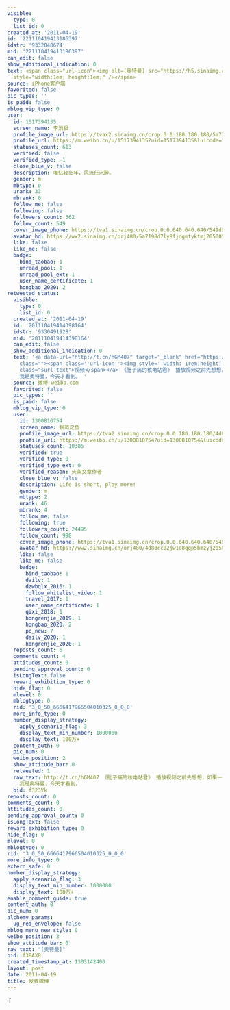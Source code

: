 ```yaml
---
visible:
  type: 0
  list_id: 0
created_at: '2011-04-19'
id: '221110419413186397'
idstr: '9332048674'
mid: '221110419413186397'
can_edit: false
show_additional_indication: 0
text: <span class="url-icon"><img alt=[奥特曼] src="https://h5.sinaimg.cn/m/emoticon/icon/others/d_aoteman-7ddbc90d1c.png"
  style="width:1em; height:1em;" /></span>
source: iPhone客户端
favorited: false
pic_types: ''
is_paid: false
mblog_vip_type: 0
user:
  id: 1517394135
  screen_name: 李消极
  profile_image_url: https://tvax2.sinaimg.cn/crop.0.0.180.180.180/5a7198d7ly8fjdgmtyktmj20500500so.jpg?KID=imgbed,tva&Expires=1606400094&ssig=R20FI%2FSL17
  profile_url: https://m.weibo.cn/u/1517394135?uid=1517394135&luicode=10000011&lfid=2304131517394135_-_WEIBO_SECOND_PROFILE_WEIBO
  statuses_count: 613
  verified: false
  verified_type: -1
  close_blue_v: false
  description: 唯忆轻狂年，风流任沉醉。
  gender: m
  mbtype: 0
  urank: 33
  mbrank: 0
  follow_me: false
  following: false
  followers_count: 362
  follow_count: 549
  cover_image_phone: https://tva1.sinaimg.cn/crop.0.0.640.640.640/549d0121tw1egm1kjly3jj20hs0hsq4f.jpg
  avatar_hd: https://wx2.sinaimg.cn/orj480/5a7198d7ly8fjdgmtyktmj20500500so.jpg
  like: false
  like_me: false
  badge:
    bind_taobao: 1
    unread_pool: 1
    unread_pool_ext: 1
    user_name_certificate: 1
    hongbao_2020: 2
retweeted_status:
  visible:
    type: 0
    list_id: 0
  created_at: '2011-04-19'
  id: '201110419414398164'
  idstr: '9330491928'
  mid: '201110419414398164'
  can_edit: false
  show_additional_indication: 0
  text: '<a data-url="http://t.cn/hGM407" target="_blank" href="https://weibo.cn/sinaurl?url_type=1&object_type=&pos=1&luicode=10000011&lfid=2304131517394135_-_WEIBO_SECOND_PROFILE_WEIBO&u=http%3A%2F%2Fv.youku.com%2Fv_show%2Fid_XMjUyMjg2MDU2.html%3Furl_type%3D1%26object_type%3D%26pos%3D1"
    class=""><span class=''url-icon''><img style=''width: 1rem;height: 1rem'' src=''http://u1.sinaimg.cn/upload/2014/10/16/timeline_card_small_video_default.png''></span><span
    class="surl-text">视频</span></a> 《肚子痛的核电站君》 播放视频之前先想想，如果一个不满10岁的孩子问你日本福岛核电站到底是怎么回事，你会怎么解释？然后再看看日本人是怎么做的。PS.
    我是奥特曼，今天才看到。 '
  source: 微博 weibo.com
  favorited: false
  pic_types: ''
  is_paid: false
  mblog_vip_type: 0
  user:
    id: 1300810754
    screen_name: 锅蒸之鱼
    profile_image_url: https://tva2.sinaimg.cn/crop.0.0.180.180.180/4d88cc02jw1e8qgp5bmzyj2050050aa8.jpg?KID=imgbed,tva&Expires=1606400094&ssig=7pdJqoPCEL
    profile_url: https://m.weibo.cn/u/1300810754?uid=1300810754&luicode=10000011&lfid=2304131517394135_-_WEIBO_SECOND_PROFILE_WEIBO
    statuses_count: 10385
    verified: true
    verified_type: 0
    verified_type_ext: 0
    verified_reason: 头条文章作者
    close_blue_v: false
    description: Life is short, play more!
    gender: m
    mbtype: 2
    urank: 46
    mbrank: 4
    follow_me: false
    following: true
    followers_count: 24495
    follow_count: 998
    cover_image_phone: https://tva1.sinaimg.cn/crop.0.0.640.640.640/549d0121tw1egm1kjly3jj20hs0hsq4f.jpg
    avatar_hd: https://ww2.sinaimg.cn/orj480/4d88cc02jw1e8qgp5bmzyj2050050aa8.jpg
    like: false
    like_me: false
    badge:
      bind_taobao: 1
      dailv: 1
      dzwbqlx_2016: 1
      follow_whitelist_video: 1
      travel_2017: 1
      user_name_certificate: 1
      qixi_2018: 1
      hongrenjie_2019: 1
      hongbao_2020: 2
      pc_new: 7
      dailv_2020: 1
      hongrenjie_2020: 1
  reposts_count: 6
  comments_count: 4
  attitudes_count: 0
  pending_approval_count: 0
  isLongText: false
  reward_exhibition_type: 0
  hide_flag: 0
  mlevel: 0
  mblogtype: 0
  rid: '3_0_50_6666417966504010325_0_0_0'
  more_info_type: 0
  number_display_strategy:
    apply_scenario_flag: 3
    display_text_min_number: 1000000
    display_text: 100万+
  content_auth: 0
  pic_num: 0
  weibo_position: 2
  show_attitude_bar: 0
  retweeted: 1
  raw_text: http://t.cn/hGM407 《肚子痛的核电站君》 播放视频之前先想想，如果一个不满10岁的孩子问你日本福岛核电站到底是怎么回事，你会怎么解释？然后再看看日本人是怎么做的。PS.
    我是奥特曼，今天才看到。 ​​​
  bid: f323Yk
reposts_count: 0
comments_count: 0
attitudes_count: 0
pending_approval_count: 0
isLongText: false
reward_exhibition_type: 0
hide_flag: 0
mlevel: 0
mblogtype: 0
rid: '3_0_50_6666417966504010325_0_0_0'
more_info_type: 0
extern_safe: 0
number_display_strategy:
  apply_scenario_flag: 3
  display_text_min_number: 1000000
  display_text: 100万+
enable_comment_guide: true
content_auth: 0
pic_num: 0
alchemy_params:
  ug_red_envelope: false
mblog_menu_new_style: 0
weibo_position: 3
show_attitude_bar: 0
raw_text: "[奥特曼]"
bid: f38AX8
created_timestamp_at: 1303142400
layout: post
date: 2011-04-19
title: 发表微博
---
```


![]()
<span class="url-icon"><img alt=[奥特曼] src="https://h5.sinaimg.cn/m/emoticon/icon/others/d_aoteman-7ddbc90d1c.png" style="width:1em; height:1em;" /></span>
